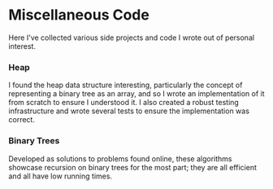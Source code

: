 # Miscellaneous Code

Here I've collected various side projects and code I wrote out of personal interest.

### Heap

I found the heap data structure interesting, particularly the concept of representing a binary tree as an array, and so I wrote an implementation of it from scratch to ensure I understood it. I also created a robust testing infrastructure and wrote several tests to ensure the implementation was correct.

### Binary Trees

Developed as solutions to problems found online, these algorithms showcase recursion on binary trees for the most part; they are all efficient and all have low running times.
